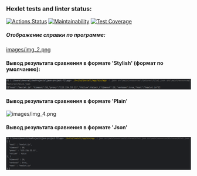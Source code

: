 ### Hexlet tests and linter status:

[![Actions Status](https://github.com/N1kita14/java-project-71/actions/workflows/hexlet-check.yml/badge.svg)](https://github.com/N1kita14/java-project-71/actions)
[![Maintainability](https://api.codeclimate.com/v1/badges/71001bfa859ca73309e7/maintainability)](https://codeclimate.com/github/N1kita14/java-project-71/maintainability)
[![Test Coverage](https://api.codeclimate.com/v1/badges/71001bfa859ca73309e7/test_coverage)](https://codeclimate.com/github/N1kita14/java-project-71/test_coverage)

##### Отображение справки по программе:

[images/img_2.png](img_2.png)

#### Вывод результата сравнения в формате 'Stylish' (формат по умолчанию):

![images/img_1.png](img_1.png)

#### Вывод результата сравнения в формате 'Plain'

![images/img_4.png](img_4.png)

#### Вывод результата сравнения в формате 'Json'

![images/img.png](img.png)
